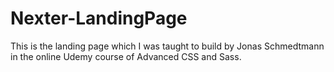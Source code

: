 # Nexter-LandingPage

This is the landing page which I was taught to build by Jonas Schmedtmann in the online Udemy course of Advanced CSS and Sass.
